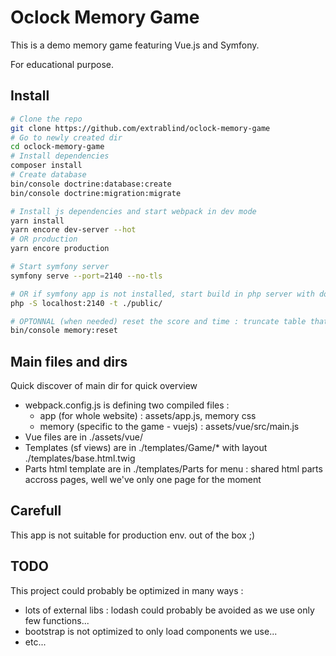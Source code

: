 # Oclock Memory Game

This is a demo memory game featuring Vue.js and Symfony.

For educational purpose.

## Install

``` bash
# Clone the repo
git clone https://github.com/extrablind/oclock-memory-game
# Go to newly created dir
cd oclock-memory-game
# Install dependencies
composer install
# Create database
bin/console doctrine:database:create
bin/console doctrine:migration:migrate

# Install js dependencies and start webpack in dev mode
yarn install
yarn encore dev-server --hot
# OR production
yarn encore production

# Start symfony server
symfony serve --port=2140 --no-tls

# OR if symfony app is not installed, start build in php server with document-root in ./public dir. (not suitable for production)
php -S localhost:2140 -t ./public/

# OPTONNAL (when needed) reset the score and time : truncate table that save scores
bin/console memory:reset
```

## Main files and dirs

Quick discover of main dir for quick overview

* webpack.config.js is defining two compiled files :
    * app (for whole website) : assets/app.js, memory css
    * memory (specific to the game - vuejs) : assets/vue/src/main.js
* Vue files are in ./assets/vue/
* Templates (sf views) are in ./templates/Game/* with layout ./templates/base.html.twig
* Parts html template are in ./templates/Parts for menu : shared html parts accross pages, well we've only one page for the moment


## Carefull

This app is not suitable for production env. out of the box ;)


## TODO

This project could probably be optimized in many ways :

* lots of external libs : lodash could probably be avoided as we use only few functions...
* bootstrap is not optimized to only load components we use...
* etc...
